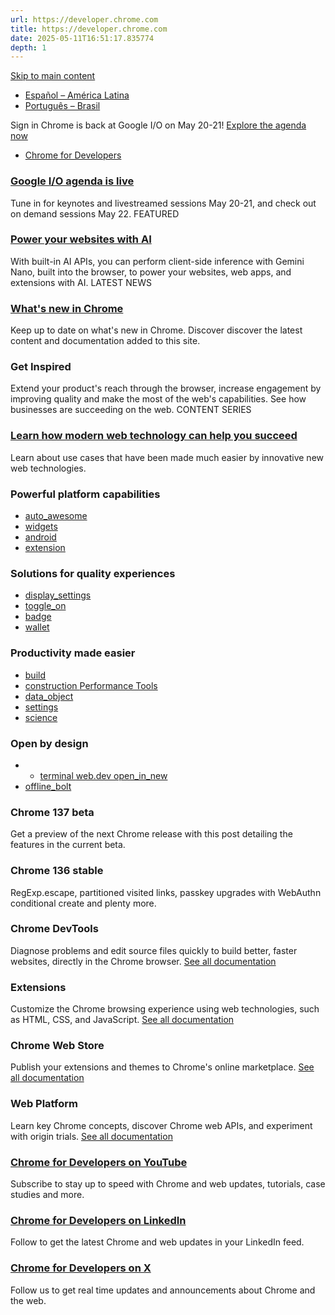 ```yaml
---
url: https://developer.chrome.com
title: https://developer.chrome.com
date: 2025-05-11T16:51:17.835774
depth: 1
---
```


[ Skip to main content ](https://developer.chrome.com/#main-content)
  * [Español – América Latina](https://developer.chrome.com/?hl=es-419)
  * [Português – Brasil](https://developer.chrome.com/?hl=pt-br)

Sign in
Chrome is back at Google I/O on May 20-21! [Explore the agenda now](https://io.google/2025/explore/?utm_source=devsite&utm_medium=embedded_marketing&utm_campaign=dcc&utm_content=)
  * [ Chrome for Developers ](https://developer.chrome.com/)


###  [ Google I/O agenda is live ](https://io.google/2025/explore/?utm_source=devsite&utm_medium=embedded_marketing&utm_campaign=dcc&utm_content=)
Tune in for keynotes and livestreamed sessions May 20-21, and check out on demand sessions May 22. 
FEATURED
###  [ Power your websites with AI ](https://developer.chrome.com/docs/ai/get-started)
With built-in AI APIs, you can perform client-side inference with Gemini Nano, built into the browser, to power your websites, web apps, and extensions with AI. 
LATEST NEWS
###  [ What's new in Chrome ](https://developer.chrome.com/new)
Keep up to date on what's new in Chrome. Discover discover the latest content and documentation added to this site. 
###  Get Inspired 
Extend your product's reach through the browser, increase engagement by improving quality and make the most of the web's capabilities. See how businesses are succeeding on the web. 
CONTENT SERIES
###  [ Learn how modern web technology can help you succeed ](http://thewebshowcase.withgoogle.com/)
Learn about use cases that have been made much easier by innovative new web technologies. 
###  Powerful platform capabilities 
  * [ auto_awesome  ](https://developer.chrome.com/docs/ai)
  * [ widgets  ](https://developer.chrome.com/docs/capabilities)
  * [ android  ](https://developer.chrome.com/docs/android)
  * [ extension  ](https://developer.chrome.com/docs/extensions)


###  Solutions for quality experiences 
  * [ display_settings  ](https://web.dev/articles/vitals/)
  * [ toggle_on  ](https://developer.chrome.com/docs/css-ui)
  * [ badge  ](https://developer.chrome.com/docs/identity)
  * [ wallet  ](https://developer.chrome.com/docs/payments)


###  Productivity made easier 
  * [ build  ](https://developer.chrome.com/docs/devtools)
  * [ construction  ](https://developers.google.com/speed/)
[Performance Tools](https://developers.google.com/speed/)
  * [ data_object  ](https://developer.chrome.com/docs/puppeteer)
  * [ settings  ](https://developer.chrome.com/docs/chromedriver)
  * [ science  ](https://developer.chrome.com/blog/chrome-for-testing)


###  Open by design 
  *   * [ terminal  ](https://web.dev/)
[web.dev open_in_new](https://web.dev/)
  * [ offline_bolt  ](https://developer.chrome.com/docs/aurora)


###  Chrome 137 beta 
Get a preview of the next Chrome release with this post detailing the features in the current beta. 
###  Chrome 136 stable 
RegExp.escape, partitioned visited links, passkey upgrades with WebAuthn conditional create and plenty more. 
###  Chrome DevTools 
Diagnose problems and edit source files quickly to build better, faster websites, directly in the Chrome browser. 
[See all documentation](https://developer.chrome.com/docs/devtools)
###  Extensions 
Customize the Chrome browsing experience using web technologies, such as HTML, CSS, and JavaScript. 
[See all documentation](https://developer.chrome.com/docs/extensions)
###  Chrome Web Store 
Publish your extensions and themes to Chrome's online marketplace. 
[See all documentation](https://developer.chrome.com/docs/webstore)
###  Web Platform 
Learn key Chrome concepts, discover Chrome web APIs, and experiment with origin trials. 
[See all documentation](https://developer.chrome.com/docs/web-platform)
###  [ Chrome for Developers on YouTube ](https://www.youtube.com/@ChromeDevs)
Subscribe to stay up to speed with Chrome and web updates, tutorials, case studies and more. 
###  [ Chrome for Developers on LinkedIn ](https://www.linkedin.com/showcase/chrome-for-developers/)
Follow to get the latest Chrome and web updates in your LinkedIn feed. 
###  [ Chrome for Developers on X ](https://twitter.com/ChromiumDev)
Follow us to get real time updates and announcements about Chrome and the web. 

